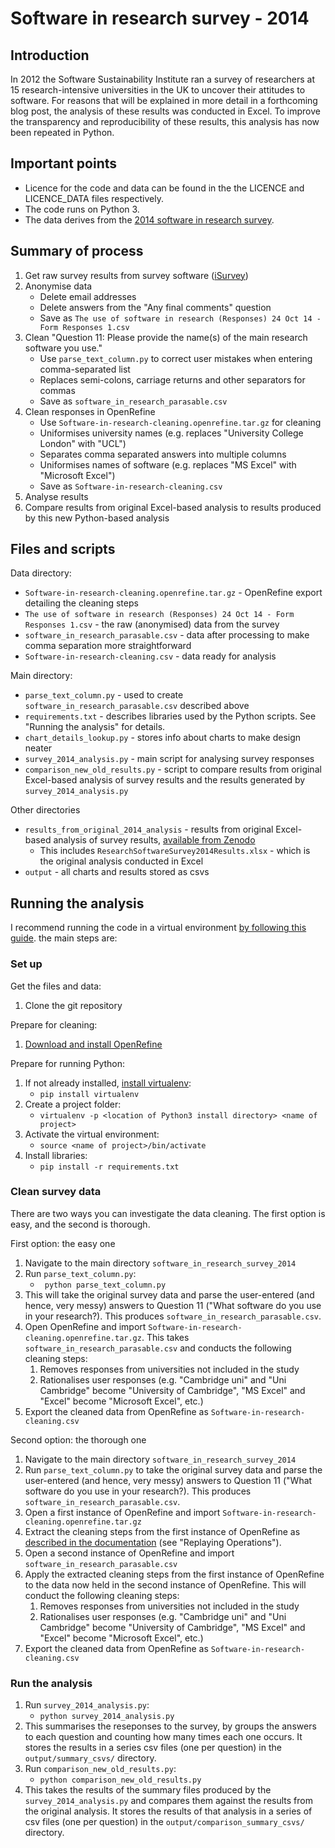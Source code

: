 # Software in research survey - 2014

## Introduction

In 2012 the Software Sustainability Institute ran a survey of researchers at 15 research-intensive universities in the UK to uncover their attitudes to software. For reasons that will be explained in more detail in a forthcoming blog post, the analysis of these results was conducted in Excel. To improve the transparency and reproducibility of these results, this analysis has now been repeated in Python.

## Important points

* Licence for the code and data can be found in the the LICENCE and LICENCE_DATA files respectively.
* The code runs on Python 3.
* The data derives from the [2014 software in research survey](http://dx.doi.org/10.5281/zenodo.14809).

## Summary of process

1. Get raw survey results from survey software ([iSurvey](https://www.isurvey.soton.ac.uk/))
1. Anonymise data
    * Delete email addresses
    * Delete answers from the "Any final comments" question
    * Save as ```The use of software in research (Responses) 24 Oct 14 - Form Responses 1.csv```
1. Clean "Question 11: Please provide the name(s) of the main research software you use."
    * Use ```parse_text_column.py``` to correct user mistakes when entering comma-separated list
    * Replaces semi-colons, carriage returns and other separators for commas
    * Save as ```software_in_research_parasable.csv```
1. Clean responses in OpenRefine
    * Use ```Software-in-research-cleaning.openrefine.tar.gz``` for cleaning
    * Uniformises university names (e.g. replaces "University College London" with "UCL")
    * Separates comma separated answers into multiple columns
    * Uniformises names of software (e.g. replaces "MS Excel" with "Microsoft Excel")
    * Save as ```Software-in-research-cleaning.csv```
1. Analyse results
1. Compare results from original Excel-based analysis to results produced by this new Python-based analysis
 
## Files and scripts

Data directory:
* ```Software-in-research-cleaning.openrefine.tar.gz``` - OpenRefine export detailing the cleaning steps
* ```The use of software in research (Responses) 24 Oct 14 - Form Responses 1.csv``` - the raw (anonymised) data from the survey
* ```software_in_research_parasable.csv``` - data after processing to make comma separation more straightforward
* ```Software-in-research-cleaning.csv``` - data ready for analysis

Main directory:
* ```parse_text_column.py``` - used to create ```software_in_research_parasable.csv``` described above
* ```requirements.txt``` - describes libraries used by the Python scripts. See "Running the analysis" for details.
* ```chart_details_lookup.py``` - stores info about charts to make design neater
* ```survey_2014_analysis.py``` - main script for analysing survey responses
* ```comparison_new_old_results.py``` - script to compare results from original Excel-based analysis of survey results and the results generated by ```survey_2014_analysis.py```

Other directories
* ```results_from_original_2014_analysis``` - results from original Excel-based analysis of survey results, [available from Zenodo](http://dx.doi.org/10.5281/zenodo.14809)
    * This includes ```ResearchSoftwareSurvey2014Results.xlsx``` - which is the original analysis conducted in Excel
* ```output``` - all charts and results stored as csvs

## Running the analysis

I recommend running the code in a virtual environment [by following this guide](http://docs.python-guide.org/en/latest/dev/virtualenvs/). the main steps are:

### Set up

Get the files and data:
1. Clone the git repository

Prepare for cleaning:
1. [Download and install OpenRefine](http://openrefine.org/download.html)

Prepare for running Python:
1. If not already installed, [install virtualenv](http://docs.python-guide.org/en/latest/dev/virtualenvs/):
   * ```pip install virtualenv```
1. Create a project folder:
   * ```virtualenv -p <location of Python3 install directory> <name of project>```
1. Activate the virtual environment:
   * ```source <name of project>/bin/activate ```
1. Install libraries:
   * ```pip install -r requirements.txt ```

### Clean survey data

There are two ways you can investigate the data cleaning. The first option is easy, and the second is thorough.

First option: the easy one

1. Navigate to the main directory ```software_in_research_survey_2014```
1. Run  ```parse_text_column.py```:
    * ``` python parse_text_column.py```
1. This will take the original survey data and parse the user-entered (and hence, very messy) answers to Question 11 ("What software do you use in your research?). This produces ```software_in_research_parasable.csv```.
1. Open OpenRefine and import ```Software-in-research-cleaning.openrefine.tar.gz```. This takes ```software_in_research_parasable.csv``` and conducts the following cleaning steps:
    1. Removes responses from universities not included in the study
    1. Rationalises user responses (e.g. "Cambridge uni" and "Uni Cambridge" become "University of Cambridge", "MS Excel" and "Excel" become "Microsoft Excel", etc.)
1. Export the cleaned data from OpenRefine as ```Software-in-research-cleaning.csv```

Second option: the thorough one

1. Navigate to the main directory ```software_in_research_survey_2014```
1. Run  ```parse_text_column.py``` to take the original survey data and parse the user-entered (and hence, very messy) answers to Question 11 ("What software do you use in your research?). This produces ```software_in_research_parasable.csv```.
1. Open a first instance of OpenRefine and import ```Software-in-research-cleaning.openrefine.tar.gz```
1. Extract the cleaning steps from the first instance of OpenRefine as [described in the documentation](https://github.com/OpenRefine/OpenRefine/wiki/History) (see "Replaying Operations").
1. Open a second instance of OpenRefine and import ```software_in_research_parasable.csv```
1. Apply the extracted cleaning steps from the first instance of OpenRefine to the data now held in the second instance of OpenRefine. This will conduct the following cleaning steps:
    1. Removes responses from universities not included in the study
    1. Rationalises user responses (e.g. "Cambridge uni" and "Uni Cambridge" become "University of Cambridge", "MS Excel" and "Excel" become "Microsoft Excel", etc.)
1. Export the cleaned data from OpenRefine as ```Software-in-research-cleaning.csv```

### Run the analysis

1. Run ```survey_2014_analysis.py```:
    * ```python survey_2014_analysis.py```
1. This summarises the reseponses to the survey, by groups the answers to each question and counting how many times each one occurs. It stores the results in a series csv files (one per question) in the ```output/summary_csvs/``` directory.
1. Run ```comparison_new_old_results.py```:
    * ```python comparison_new_old_results.py```
1. This takes the results of the summary files produced by the ```survey_2014_analysis.py``` and compares them against the results from the original analysis. It stores the results of that analysis in a series of csv files (one per question) in the ```output/comparison_summary_csvs/``` directory.




